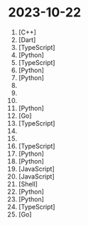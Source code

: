 # 2023-10-22

1. [](https://github.comundefined "TensorRT-LLM provides users with an easy-to-use Python API to define Large Language Models (LLMs) and build TensorRT engines that contain state-of-the-art optimizations to perform inference efficiently on NVIDIA GPUs. TensorRT-LLM also contains components to create Python and C++ runtimes that execute those TensorRT engines.") [C++]
2. [](https://github.comundefined "An open source cross-platform alternative to AirDrop") [Dart]
3. [](https://github.comundefined "An Autonomous LLM Agent for Complex Task Solving") [TypeScript]
4. [](https://github.comundefined "A series of code large language models developed by PKU-KCL") [Python]
5. [](https://github.comundefined "An intelligent coding assistant plugin for Visual Studio Code, developed based on CodeShell") [TypeScript]
6. [](https://github.comundefined "Sparsity-aware deep learning inference runtime for CPUs") [Python]
7. [](https://github.comundefined "Build browser agents for real world tasks") [Python]
8. [](https://github.comundefined "Explain complex systems using visuals and simple terms. Help you prepare for system design interviews.") 
9. [](https://github.comundefined "A curated list of free courses & certifications.") 
10. [](https://github.comundefined "Um guia abrangente para iniciantes na área de cibersegurança.") 
11. [](https://github.comundefined "Interact with your documents using the power of GPT, 100% privately, no data leaks") [Python]
12. [](https://github.comundefined "Radius is a cloud-native, portable application platform that makes app development easier for teams building cloud-native apps.") [Go]
13. [](https://github.comundefined "A powerful cross-platform UI toolkit for building native-quality iOS, Android, and Progressive Web Apps with HTML, CSS, and JavaScript.") [TypeScript]
14. [](https://github.comundefined "Smart contract audit skills roadmap for beginners, auditors, engineers, etc.") 
15. [](https://github.comundefined "A list of AI autonomous agents") 
16. [](https://github.comundefined "") [TypeScript]
17. [](https://github.comundefined "Specify what you want it to build, the AI asks for clarification, and then builds it.") [Python]
18. [](https://github.comundefined "openpilot is an open source driver assistance system. openpilot performs the functions of Automated Lane Centering and Adaptive Cruise Control for 250+ supported car makes and models.") [Python]
19. [](https://github.comundefined "📊 Interactive JavaScript Charts built on SVG") [JavaScript]
20. [](https://github.comundefined "Removes The Ad blocker are not allowed on Youtube") [JavaScript]
21. [](https://github.comundefined "A Library for Advanced Deep Time Series Models.") [Shell]
22. [](https://github.comundefined "") [Python]
23. [](https://github.comundefined "🚀AI拟声: 5秒内克隆您的声音并生成任意语音内容 Clone a voice in 5 seconds to generate arbitrary speech in real-time") [Python]
24. [](https://github.comundefined "⛅️ Home to Wrangler, the CLI for Cloudflare Workers®") [TypeScript]
25. [](https://github.comundefined "Terraform AWS provider") [Go]
